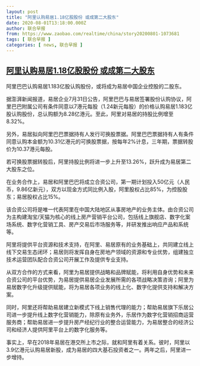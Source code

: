 ```yaml
---
layout: post
title: "阿里认购易居1.18亿股股份 或成第二大股东"
date: 2020-08-01T13:18:00.000Z
author: 联合早报
from: https://www.zaobao.com/realtime/china/story20200801-1073681
tags: [ 联合早报 ]
categories: [ news, 联合早报 ]
---
```

<!--1596287880000-->
[阿里认购易居1.18亿股股份 或成第二大股东](https://www.zaobao.com/realtime/china/story20200801-1073681)
------

<div>
<p>阿里巴巴认购易居1.183亿股认购股份，或将成为易居中国企业控股的二股东。</p><p>据澎湃新闻报道，易居企业7月31日公告，阿里巴巴与易居签署股份认购协议，阿里巴巴附属公司有条件同意以7港元每股（1.24新元每股）的价格认购易居1.183亿股认购股份，总认购额为8.28亿港元。至此，阿里对易居的持股比例增至8.32%。</p><p>另外，易居拟向阿里巴巴票据持有人发行可换股票据。阿里巴巴票据持有人有条件同意认购本金额为10.31亿港元的可换股票据，按每年2%计息，三年期，票据转股价为10.37港元每股。</p><section id="imu"><div id="dfp-ad-imu1-wrapper" class="dfp-tag-wrapper"><div id="dfp-ad-imu1" class="dfp-tag-wrapper"></div></div></section><p>若可换股票据转股后，阿里持股比例将进一步上升至13.26%，跃升成为易居第二大股东之位。</p><p>在业务合作上，易居和阿里巴巴将成立合资公司，第一期计划投入50亿元（人民币，9.86亿新元），双方以现金方式同比例入股，阿里股权占比85%，为控股股东；易居股权占比15%。</p><p>该合资公司将是唯一代表阿里在中国大陆地区从事房地产的业务主体。由合资公司为主构建淘宝/天猫为核心的线上房产营销平台公司，包括线上旗舰店、数字化案场系统、数字化营销工具、房产交易后市场服务等，并研发推出响应产品和系统等。</p><p>阿里将提供平台资源和技术支持，在阿里、易居原有的业务基础上，共同建立线上线下交易生态闭环；易居则将发挥自身在房地产领域的资源和专业优势，组建独立技术运营团队配合合资公司开展工作及提供专业支持。</p><div id="innity-in-post"></div><div id="dfp-ad-midarticlespecial-wrapper" class="dfp-tag-wrapper"><div id="dfp-ad-midarticlespecial" class="dfp-tag-wrapper"></div></div><p>从双方合作的方式来看，阿里为易居提供战略和品牌赋能，将利用自身优势和未来合资公司的平台优势，为易居提供易居企业发展所需的各项战略决策咨询；阿里为易居数字化升级提供赋能，将为易居各项业务的线上化、数字化提供支持和解决方案。</p><p>同时，阿里还将帮助易居建立新模式下线上销售代理的能力；帮助易居旗下乐居公司进一步提升线上数字化营销能力，除原有业务外，乐居作为数字化营销招商运营服务商；帮助易居进一步提升房产经纪行业的整合运营能力，为易居整合的经济公司和经济人提供阿里平台上的数字化服务等。</p><p>事实上，早在2018年易居在港交所上市之际，就和阿里有着关系。彼时，阿里以3.9亿港元认购易居新股，成为易居的四大基石投资者之一。两年之后，阿里进一步增持。<br></p>
</div>
